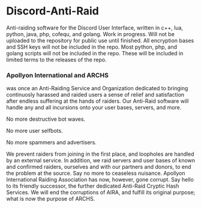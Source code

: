 # Discord-Anti-Raid
Anti-raiding software for the Discord User Interface, written in c++, lua, python, java, php, cofequ, and golang.
Work in progress. Will not be uploaded to the repository for public use until finished.
All encryption bases and SSH keys will not be included in the repo.
Most python, php, and golang scripts will not be included in the repo. These will be included
in limited terms to the releases of the repo.


### Apollyon International and ARCHS
was once an Anti-Raiding Service and Organization dedicated to bringing continuosly harassed and raided
users a sense of relief and satisfaction after endless suffering at the hands of raiders.
Our Anti-Raid software will handle any and all incursions onto your user bases, servers, and more.

No more destructive bot waves.

No more user selfbots.

No more spammers and advertisers.

We prevent raiders from joining in the first place, and loopholes are handled by an external service.
In addition, we raid servers and user bases of known and confirmed raiders, ourselves and with our partners and donors,
to end the problem at the source.
Say no more to ceaseless nuisance.
Apollyon International Raiding Association has now, however, gone corrupt.
Say hello to its friendly successor, the further dedicated Anti-Raid Cryptic Hash Services.
We will end the corruptions of AIRA, and fulfill its original purpose; what is now the purpose
of ARCHS.
